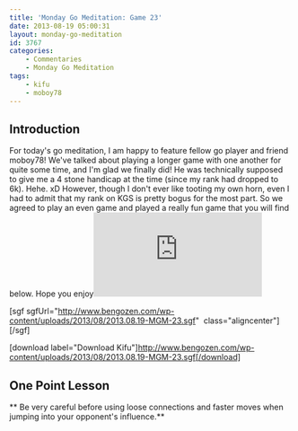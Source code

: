 ```yaml
---
title: 'Monday Go Meditation: Game 23'
date: 2013-08-19 05:00:31
layout: monday-go-meditation
id: 3767
categories:
	- Commentaries
	- Monday Go Meditation
tags:
	- kifu
	- moboy78
---
```


## Introduction

For today's go meditation, I am happy to feature fellow go player and friend moboy78! We've talked about playing a longer game with one another for quite some time, and I'm glad we finally did! He was technically supposed to give me a 4 stone handicap at the time (since my rank had dropped to 6k). Hehe. xD However, though I don't ever like tooting my own horn, even I had to admit that my rank on KGS is pretty bogus for the most part. So we agreed to play an even game and played a really fun game that you will find below. Hope you enjoy![
](http://www.bengozen.com/wp-content/uploads/2013/08/2013.08.05-MGM-21.sgf)

[sgf sgfUrl="http://www.bengozen.com/wp-content/uploads/2013/08/2013.08.19-MGM-23.sgf"  class="aligncenter"][/sgf]

[download label="Download Kifu"]http://www.bengozen.com/wp-content/uploads/2013/08/2013.08.19-MGM-23.sgf[/download]

## **One Point Lesson**

** Be very careful before using loose connections and faster moves when jumping into your opponent's influence.**